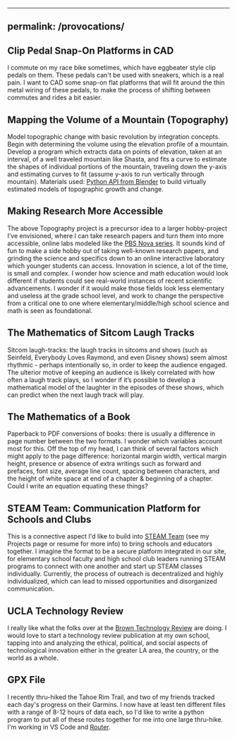 <!--- For the ideas that haven't quite made it to the table yet -->
---
permalink: /provocations/
---

 ## Clip Pedal Snap-On Platforms in CAD

I commute on my race bike sometimes, which have eggbeater style clip pedals on them. These pedals can't be used with sneakers, which is a real pain. I want to CAD some snap-on flat platforms that will fit around the thin metal wiring of these pedals, to make the process of shifting between commutes and rides a bit easier.


 ##  Mapping the Volume of a Mountain (Topography)

Model topographic change with basic revolution by integration concepts. Begin with determining the volume using the elevation profile of a mountain. Develop a program which extracts data on points of elevation, taken at an interval, of a well traveled mountain like Shasta, and fits a curve to estimate the shapes of individual portions of the mountain, traveling down the y-axis and estimating curves to fit (assume y-axis to run vertically through mountain). Materials used: [Python API from Blender](https://docs.blender.org/api/current/index.html) to build virtually estimated models of topographic growth and change.


## Making Research More Accessible

The above Topography project is a precursor idea to a larger hobby-project I’ve envisioned, where I can take research papers and turn them into more accessible, online labs modeled like the [PBS Nova series](https://www.pbs.org/wgbh/nova/labs/). It sounds kind of fun to make a side hobby out of taking well-known research papers, and grinding the science and specifics down to an online interactive laboratory which younger students can access. Innovation in science, a lot of the time, is small and complex. I wonder how science and math education would look different if students could see real-world instances of recent scientific advancements. I wonder if it would make those fields look less elementary and useless at the grade school level, and work to change the perspective from a critical one to one where elementary/middle/high school science and math is seen as foundational.


## The Mathematics of Sitcom Laugh Tracks

Sitcom laugh-tracks: the laugh tracks in sitcoms and shows (such as Seinfeld, Everybody Loves Raymond, and even Disney shows) seem almost rhythmic - perhaps intentionally so, in order to keep the audience engaged. The ulterior motive of keeping an audience is likely correlated with how often a laugh track plays, so I wonder if it’s possible to develop a mathematical model of the laughter in the episodes of these shows, which can predict when the next laugh track will play.


## The Mathematics of a Book

Paperback to PDF conversions of books: there is usually a difference in page number between the two formats. I wonder which variables account most for this. Off the top of my head, I can think of several factors which might apply to the page difference: horizontal margin width, vertical margin height, presence or absence of extra writings such as forward and prefaces, font size, average line count, spacing between characters, and the height of white space at end of a chapter & beginning of a chapter. Could I write an equation equating these things?


## STEAM Team: Communication Platform for Schools and Clubs

This is a connective aspect I'd like to build into [STEAM Team](steamteamorg.weebly.com) (see my Projects page or resume for more info) to bring schools and educators together. I imagine the format to be a secure platform integrated in our site, for elementary school faculty and high school club leaders running STEAM programs to connect with one another and start up STEAM classes individually. Currently, the process of outreach is decentralized and highly individualized, which can lead to missed opportunities and disorganized communication.


## UCLA Technology Review

I really like what the folks over at the [Brown Technology Review](https://medium.com/brown-technology-review) are doing. I would love to start a technology review publication at my own school, tapping into and analyzing the ethical, political, and social aspects of technological innovation either in the greater LA area, the country, or the world as a whole. 


## GPX File

I recently thru-hiked the Tahoe Rim Trail, and two of my friends tracked each day's progress on their Garmins. I now have at least ten different files with a range of 8-12 hours of data each, so I'd like to write a python program to put all of these routes together for me into one large thru-hike. I'm working in VS Code and [Router](https://readmeansrun.com/router/).